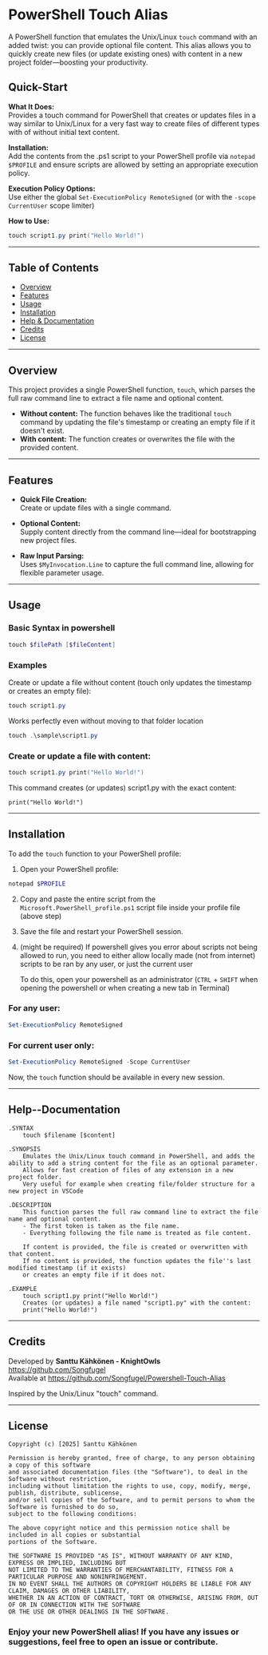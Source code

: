 # PowerShell Touch Alias

A PowerShell function that emulates the Unix/Linux `touch` command with an added twist: you can provide optional file content. This alias allows you to quickly create new files (or update existing ones) with content in a new project folder—boosting your productivity.

## Quick-Start

**What It Does:** </br>
Provides a touch command for PowerShell that creates or updates files in a way similar to Unix/Linux for a very fast way to create files of different types with of without initial text content.

**Installation:** </br>
Add the contents from the .ps1 script to your PowerShell profile via `notepad $PROFILE` and ensure scripts are allowed by setting an appropriate execution policy.

**Execution Policy Options:** </br>
Use either the global `Set-ExecutionPolicy RemoteSigned` (or with the `-scope CurrentUser` scope limiter)

**How to Use:**
```powershell
touch script1.py print("Hello World!")
```

---

## Table of Contents

- [Overview](#Overview)
- [Features](#Features)
- [Usage](#Usage)
- [Installation](#Installation)
- [Help & Documentation](#Help--Documentation)
- [Credits](#Credits)
- [License](#License)

---

## Overview

This project provides a single PowerShell function, `touch`, which parses the full raw command line to extract a file name and optional content.  
- **Without content:** The function behaves like the traditional `touch` command by updating the file's timestamp or creating an empty file if it doesn't exist.
- **With content:** The function creates or overwrites the file with the provided content.

---

## Features

- **Quick File Creation:** </br>
  Create or update files with a single command.
  
- **Optional Content:**  </br>
  Supply content directly from the command line—ideal for bootstrapping new project files.

- **Raw Input Parsing:**  </br>
  Uses `$MyInvocation.Line` to capture the full command line, allowing for flexible parameter usage.

---

## Usage

### Basic Syntax in powershell
```powershell
touch $filePath [$fileContent]
```

### Examples
Create or update a file without content (touch only updates the timestamp or creates an empty file):
```powershell
touch script1.py
```
Works perfectly even without moving to that folder location
```powershell
touch .\sample\script1.py
```

### Create or update a file with content:
```powershell
touch script1.py print("Hello World!")
```

This command creates (or updates) script1.py with the exact content:
```
print("Hello World!")
```
---

## Installation
To add the `touch` function to your PowerShell profile:

1. Open your PowerShell profile:
```powershell
notepad $PROFILE
```

2. Copy and paste the entire script from the `Microsoft.PowerShell_profile.ps1` script file inside your profile file (above step)

3. Save the file and restart your PowerShell session.

4. (might be required) If powershell gives you error about scripts not being allowed to run, you need to either allow locally made (not from internet) scripts to be ran by any user, or just the current user

    To do this, open your powershell as an administrator (`CTRL` + `SHIFT` when opening the powershell or when creating a new tab in Terminal)

### **For any user:**
```powershell
Set-ExecutionPolicy RemoteSigned
```
### **For current user only:**
```powershell
Set-ExecutionPolicy RemoteSigned -Scope CurrentUser
```
Now, the `touch` function should be available in every new session.

---

## Help--Documentation

```
.SYNTAX
    touch $filename [$content]

.SYNOPSIS
    Emulates the Unix/Linux touch command in PowerShell, and adds the ability to add a string content for the file as an optional parameter.
    Allows for fast creation of files of any extension in a new project folder.
    Very useful for example when creating file/folder structure for a new project in VSCode

.DESCRIPTION
    This function parses the full raw command line to extract the file name and optional content.
    - The first token is taken as the file name.
    - Everything following the file name is treated as file content.
    
    If content is provided, the file is created or overwritten with that content.
    If no content is provided, the function updates the file''s last modified timestamp (if it exists)
    or creates an empty file if it does not.

.EXAMPLE
    touch script1.py print("Hello World!")
    Creates (or updates) a file named "script1.py" with the content:
    print("Hello World!")
```

---

## Credits

Developed by **Santtu Kähkönen - KnightOwls** </br>
https://github.com/Songfugel</br>
Available at https://github.com/Songfugel/Powershell-Touch-Alias

Inspired by the Unix/Linux "touch" command.

---

## License

```
Copyright (c) [2025] Santtu Kähkönen

Permission is hereby granted, free of charge, to any person obtaining a copy of this software 
and associated documentation files (the "Software"), to deal in the Software without restriction, 
including without limitation the rights to use, copy, modify, merge, publish, distribute, sublicense, 
and/or sell copies of the Software, and to permit persons to whom the Software is furnished to do so, 
subject to the following conditions:

The above copyright notice and this permission notice shall be included in all copies or substantial 
portions of the Software.

THE SOFTWARE IS PROVIDED "AS IS", WITHOUT WARRANTY OF ANY KIND, EXPRESS OR IMPLIED, INCLUDING BUT 
NOT LIMITED TO THE WARRANTIES OF MERCHANTABILITY, FITNESS FOR A PARTICULAR PURPOSE AND NONINFRINGEMENT. 
IN NO EVENT SHALL THE AUTHORS OR COPYRIGHT HOLDERS BE LIABLE FOR ANY CLAIM, DAMAGES OR OTHER LIABILITY, 
WHETHER IN AN ACTION OF CONTRACT, TORT OR OTHERWISE, ARISING FROM, OUT OF OR IN CONNECTION WITH THE SOFTWARE 
OR THE USE OR OTHER DEALINGS IN THE SOFTWARE.
```

### Enjoy your new PowerShell alias! If you have any issues or suggestions, feel free to open an issue or contribute.


